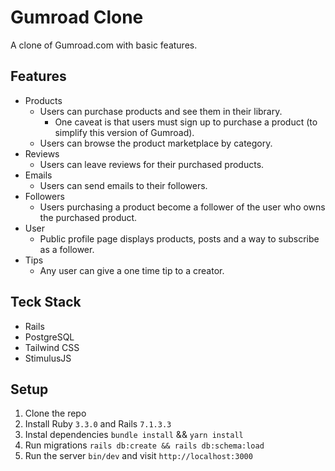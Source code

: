 # Gumroad Clone

A clone of Gumroad.com with basic features.

## Features

- Products
  - Users can purchase products and see them in their library.
    - One caveat is that users must sign up to purchase a product (to simplify this version of Gumroad).
  - Users can browse the product marketplace by category.
- Reviews
  - Users can leave reviews for their purchased products.
- Emails
  - Users can send emails to their followers.
- Followers
  - Users purchasing a product become a follower of the user who owns the purchased product.
- User
  - Public profile page displays products, posts and a way to subscribe as a follower.
- Tips
  - Any user can give a one time tip to a creator.

## Teck Stack

* Rails
* PostgreSQL
* Tailwind CSS
* StimulusJS

## Setup

1. Clone the repo
2. Install Ruby `3.3.0`  and Rails `7.1.3.3`
2. Instal dependencies `bundle install` && `yarn install`
3. Run migrations `rails db:create && rails db:schema:load`
4. Run the server `bin/dev` and visit `http://localhost:3000`